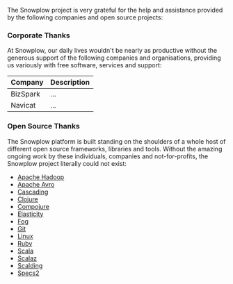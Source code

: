 The Snowplow project is very grateful for the help and assistance provided by the following companies and open source projects:

### Corporate Thanks

At Snowplow, our daily lives wouldn't be nearly as productive without the generous support of the following companies and organisations, providing us variously with free software, services and support:

| Company       | Description        |
|---------------|-----------------|
| BizSpark      | ... |
| Navicat       | ... |

### Open Source Thanks

The Snowplow platform is built standing on the shoulders of a whole host of different open source frameworks, libraries and tools. Without the amazing ongoing work by these individuals, companies and not-for-profits, the Snowplow project literally could not exist:

* [Apache Hadoop](http://hadoop.apache.org/)
* [Apache Avro](http://avro.apache.org/)
* [Cascading](http://www.cascading.org/)
* [Clojure](http://clojure.org/)
* [Compojure](https://github.com/weavejester/compojure)
* [Elasticity](https://github.com/rslifka/elasticity)
* [Fog](http://fog.io/)
* [Git](http://git-scm.com/)
* [Linux](http://linux.org/)
* [Ruby](http://www.ruby-lang.org/)
* [Scala](http://www.scala-lang.org/)
* [Scalaz](http://typelevel.org/projects/scalaz/)
* [Scalding](https://github.com/twitter/scalding/wiki)
* [Specs2](http://etorreborre.github.io/specs2/)